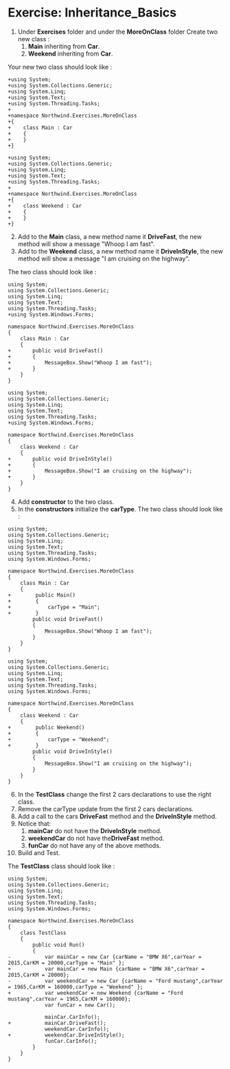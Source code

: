 ﻿# Exercise: Inheritance_Basics

1. Under **Exercises** folder and under the **MoreOnClass** folder Create two new class :
   1. **Main** inheriting from **Car**. 
   2. **Weekend** inheriting from **Car**. 

Your new two class should look like :
```csdiff
+using System;
+using System.Collections.Generic;
+using System.Linq;
+using System.Text;
+using System.Threading.Tasks;
+
+namespace Northwind.Exercises.MoreOnClass
+{
+    class Main : Car
+    {
+    }
+}
```
```csdiff
+using System;
+using System.Collections.Generic;
+using System.Linq;
+using System.Text;
+using System.Threading.Tasks;
+
+namespace Northwind.Exercises.MoreOnClass
+{
+    class Weekend : Car
+    {
+    }
+}
```
2. Add to the **Main** class, a new method name it **DriveFast**, the new method will show a message "Whoop I am fast".
3. Add to the **Weekend** class, a new method name it **DriveInStyle**, the new method will show a message "I am cruising on the highway".  

The two class should look like :
```csdiff
using System;
using System.Collections.Generic;
using System.Linq;
using System.Text;
using System.Threading.Tasks;
+using System.Windows.Forms;

namespace Northwind.Exercises.MoreOnClass
{
    class Main : Car
    {
+       public void DriveFast()
+       {
+           MessageBox.Show("Whoop I am fast");
+       }
    }
}

```
```csdiff
using System;
using System.Collections.Generic;
using System.Linq;
using System.Text;
using System.Threading.Tasks;
+using System.Windows.Forms;

namespace Northwind.Exercises.MoreOnClass
{
    class Weekend : Car
    {
+       public void DriveInStyle()
+       {
+           MessageBox.Show("I am cruising on the highway");
+       }
    }
}
```

4. Add **constructor** to the two class.
5. In the **constructors** initialize the **carType**.
The two class should look like :
```csdiff
using System;
using System.Collections.Generic;
using System.Linq;
using System.Text;
using System.Threading.Tasks;
using System.Windows.Forms;

namespace Northwind.Exercises.MoreOnClass
{
    class Main : Car
    {
+        public Main()
+        {
+            carType = "Main";
+        }
        public void DriveFast()
        {
            MessageBox.Show("Whoop I am fast");
        }
    }
}

```
```csdiff
using System;
using System.Collections.Generic;
using System.Linq;
using System.Text;
using System.Threading.Tasks;
using System.Windows.Forms;

namespace Northwind.Exercises.MoreOnClass
{
    class Weekend : Car
    {
+        public Weekend()
+        {
+            carType = "Weekend";
+        }
        public void DriveInStyle()
        {
            MessageBox.Show("I am cruising on the highway");
        }
    }
}
```
6. In the **TestClass** change the first 2 cars declarations to use the right class.
7. Remove the carType update from the first 2 cars declarations.
8. Add a call to the cars **DriveFast** method and the **DriveInStyle** method.
9. Notice that:  
     1. **mainCar** do not have the **DriveInStyle** method.
     1. **weekendCar** do not have the**DriveFast** method.
     1. **funCar** do not have any of the above methods.
10. Build and Test.

The **TestClass** class should look like :
```csdiff
using System;
using System.Collections.Generic;
using System.Linq;
using System.Text;
using System.Threading.Tasks;
using System.Windows.Forms;

namespace Northwind.Exercises.MoreOnClass
{
    class TestClass
    {
        public void Run()
        {
-           var mainCar = new Car {carName = "BMW X6",carYear = 2015,CarKM = 20000,carType = "Main" };
+           var mainCar = new Main {carName = "BMW X6",carYear = 2015,CarKM = 20000};
-           var weekendCar = new Car {carName = "Ford mustang",carYear = 1965,CarKM = 160000,carType = "Weekend" };
+           var weekendCar = new Weekend {carName = "Ford mustang",carYear = 1965,CarKM = 160000};
            var funCar = new Car();

            mainCar.CarInfo();
+           mainCar.DriveFast();
            weekendCar.CarInfo();
+           weekendCar.DriveInStyle();
            funCar.CarInfo();
        }
    }
}
```